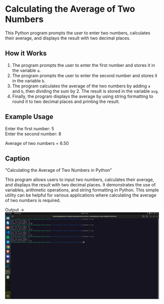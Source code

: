# Calculating the Average of Two Numbers

This Python program prompts the user to enter two numbers, calculates their average, and displays the result with two decimal places.

## How it Works

1. The program prompts the user to enter the first number and stores it in the variable `a`.
2. The program prompts the user to enter the second number and stores it in the variable `b`.
3. The program calculates the average of the two numbers by adding `a` and `b`, then dividing the sum by 2. The result is stored in the variable `avg`.
4. Finally, the program displays the average by using string formatting to round it to two decimal places and printing the result.

## Example Usage

Enter the first number: 5  
Enter the second number: 8

Average of two numbers = 6.50

## Caption

"Calculating the Average of Two Numbers in Python"

This program allows users to input two numbers, calculates their average, and displays the result with two decimal places. It demonstrates the use of variables, arithmetic operations, and string formatting in Python. This simple utility can be helpful for various applications where calculating the average of two numbers is required.


Output ->
![](./1.5.png)
